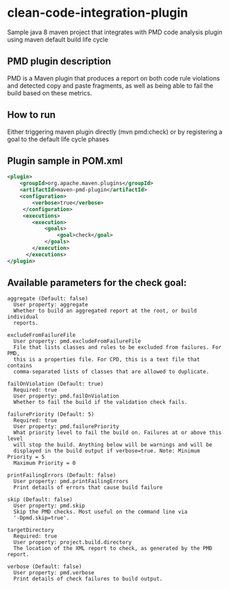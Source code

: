 # clean-code-integration-plugin
Sample java 8 maven project that integrates with PMD code analysis plugin using maven default build life cycle

## PMD plugin description 
PMD is a Maven plugin that produces a report on both code rule violations and detected copy and paste fragments, as well as being able to fail the build based on these metrics. 

## How to run  
Either triggering maven plugin directly (mvn pmd:check) or by registering a goal to the default life cycle phases

## Plugin sample in POM.xml
```xml
<plugin>
    <groupId>org.apache.maven.plugins</groupId>
    <artifactId>maven-pmd-plugin</artifactId>
    <configuration>
        <verbose>true</verbose>
     </configuration>
     <executions>
        <execution>
            <goals>
                <goal>check</goal>
            </goals>
        </execution>
      </executions>
</plugin>
```
## Available parameters for the check goal:

    aggregate (Default: false)
      User property: aggregate
      Whether to build an aggregated report at the root, or build individual
      reports.

    excludeFromFailureFile
      User property: pmd.excludeFromFailureFile
      File that lists classes and rules to be excluded from failures. For PMD,
      this is a properties file. For CPD, this is a text file that contains
      comma-separated lists of classes that are allowed to duplicate.

    failOnViolation (Default: true)
      Required: true
      User property: pmd.failOnViolation
      Whether to fail the build if the validation check fails.

    failurePriority (Default: 5)
      Required: true
      User property: pmd.failurePriority
      What priority level to fail the build on. Failures at or above this level
      will stop the build. Anything below will be warnings and will be
      displayed in the build output if verbose=true. Note: Minimum Priority = 5
      Maximum Priority = 0

    printFailingErrors (Default: false)
      User property: pmd.printFailingErrors
      Print details of errors that cause build failure

    skip (Default: false)
      User property: pmd.skip
      Skip the PMD checks. Most useful on the command line via
      '-Dpmd.skip=true'.

    targetDirectory
      Required: true
      User property: project.build.directory
      The location of the XML report to check, as generated by the PMD report.

    verbose (Default: false)
      User property: pmd.verbose
      Print details of check failures to build output.
